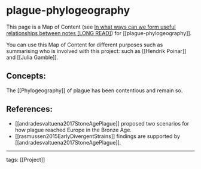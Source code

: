 # plague-phylogeography

This page is a Map of Content (see [In what ways can we form useful relationships between notes \[LONG READ\]](https://forum.obsidian.md/t/in-what-ways-can-we-form-useful-relationships-between-notes-long-read/702)) for [[plague-phylogeography]].

You can use this Map of Content for different purposes such as summarising who is involved with this project: such as [[Hendrik Poinar]] and [[Julia Gamble]].

## Concepts:

The [[Phylogeography]] of plague has been contentious and remain so.

## References:
- [[andradesvaltuena2017StoneAgePlague]] proposed two scenarios for how plague reached Europe in the Bronze Age.
- [[rasmussen2015EarlyDivergentStrains]] findings are supported by [[andradesvaltuena2017StoneAgePlague]].

---

tags: [[Project]]